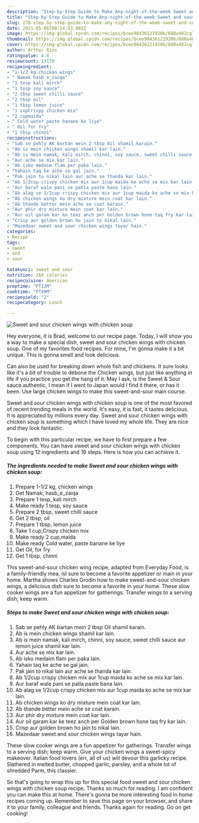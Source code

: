 ```yaml
---
description: "Step-by-Step Guide to Make Any-night-of-the-week Sweet and sour chicken wings with chicken soup"
title: "Step-by-Step Guide to Make Any-night-of-the-week Sweet and sour chicken wings with chicken soup"
slug: 270-step-by-step-guide-to-make-any-night-of-the-week-sweet-and-sour-chicken-wings-with-chicken-soup
date: 2021-05-06T08:14:53.802Z
image: https://img-global.cpcdn.com/recipes/bcee98436121920b/680x482cq70/sweet-and-sour-chicken-wings-with-chicken-soup-recipe-main-photo.jpg
thumbnail: https://img-global.cpcdn.com/recipes/bcee98436121920b/680x482cq70/sweet-and-sour-chicken-wings-with-chicken-soup-recipe-main-photo.jpg
cover: https://img-global.cpcdn.com/recipes/bcee98436121920b/680x482cq70/sweet-and-sour-chicken-wings-with-chicken-soup-recipe-main-photo.jpg
author: Arthur Rios
ratingvalue: 4.8
reviewcount: 13170
recipeingredient:
- "1-1/2 kg chicken wings"
- " Namak hasb_e_zaiqa"
- "1 tesp kali mirch"
- "1 tesp soy sauce"
- "2 tbsp sweet chilli sauce"
- "2 tbsp oil"
- "1 tbsp lemon juice"
- "1 cupCrispy chicken mix"
- "2 cupmaida"
- " Cold water paste banane ke liye"
- " Oil for fry"
- "1 tbsp chinni"
recipeinstructions:
- "Sab se pehly AK bartan mein 2 tbsp Oil shamil karain."
- "Ab is mein chicken wings shamil kar lain."
- "Ab is mein namak, kali mirch, chinni, soy sauce, sweet chilli sauce aur lemon juice shamil kar lain."
- "Aur ache se mix kar lain."
- "Ab isko medaim flam per paka lain."
- "Yahain taq ke ache se gal jain."
- "Pak jain to nikal lain aur ache se thanda kar lain."
- "Ab 1/2cup crispy chicken mix aur 1cup maida ko ache se mix kar lain."
- "Aur baraf wale pani se patla paste bana lain."
- "Ab alag se 1/2cup crispy chicken mix aur 1cup maida ko ache se mix kar lain."
- "Ab chicken wings ko dry mixture mein coat kar lain."
- "Ab thande better mein ache se coat karain."
- "Aur phir dry mixture mein coat kar lain."
- "Aur oil garam kar ke teez anch per Golden brown hone taq fry kar lain."
- "Crisp aur golden brown ho jain to nikal lain."
- "Mazedaar sweet and sour chicken wings tayar hain."
categories:
- Recipe
tags:
- sweet
- and
- sour

katakunci: sweet and sour 
nutrition: 268 calories
recipecuisine: American
preptime: "PT12M"
cooktime: "PT49M"
recipeyield: "2"
recipecategory: Lunch

---
```



![Sweet and sour chicken wings with chicken soup](https://img-global.cpcdn.com/recipes/bcee98436121920b/680x482cq70/sweet-and-sour-chicken-wings-with-chicken-soup-recipe-main-photo.jpg)

Hey everyone, it is Brad, welcome to our recipe page. Today, I will show you a way to make a special dish, sweet and sour chicken wings with chicken soup. One of my favorites food recipes. For mine, I'm gonna make it a bit unique. This is gonna smell and look delicious.

Can also be used for breaking down whole fish and chickens. It sure looks like it&#39;s a bit of trouble to debone the Chicken wings, but just like anything in life if you practice you get the hang of it. May I ask, is the Sweet &amp; Sour sauce authentic, I mean if I went to Japan would I find it there, or has it been. Use large chicken wings to make this sweet-and-sour main course.

Sweet and sour chicken wings with chicken soup is one of the most favored of recent trending meals in the world. It's easy, it is fast, it tastes delicious. It is appreciated by millions every day. Sweet and sour chicken wings with chicken soup is something which I have loved my whole life. They are nice and they look fantastic.


To begin with this particular recipe, we have to first prepare a few components. You can have sweet and sour chicken wings with chicken soup using 12 ingredients and 16 steps. Here is how you can achieve it.

<!--inarticleads1-->

##### The ingredients needed to make Sweet and sour chicken wings with chicken soup:

1. Prepare 1-1/2 kg, chicken wings
1. Get  Namak, hasb_e_zaiqa
1. Prepare 1 tesp, kali mirch
1. Make ready 1 tesp, soy sauce
1. Prepare 2 tbsp, sweet chilli sauce
1. Get 2 tbsp, oil
1. Prepare 1 tbsp, lemon juice
1. Take 1 cup,Crispy chicken mix
1. Make ready 2 cup,maida
1. Make ready  Cold water, paste banane ke liye
1. Get  Oil, for fry
1. Get 1 tbsp, chinni


This sweet-and-sour chicken wing recipe, adapted from Everyday Food, is a family-friendly mea, isl sure to become a favorite appetizer or main in your home. Martha shows Charles Grodin how to make sweet-and-sour chicken wings, a delicious dish sure to become a favorite in your home. These slow cooker wings are a fun appetizer for gatherings. Transfer wings to a serving dish; keep warm. 

<!--inarticleads2-->

##### Steps to make Sweet and sour chicken wings with chicken soup:

1. Sab se pehly AK bartan mein 2 tbsp Oil shamil karain.
1. Ab is mein chicken wings shamil kar lain.
1. Ab is mein namak, kali mirch, chinni, soy sauce, sweet chilli sauce aur lemon juice shamil kar lain.
1. Aur ache se mix kar lain.
1. Ab isko medaim flam per paka lain.
1. Yahain taq ke ache se gal jain.
1. Pak jain to nikal lain aur ache se thanda kar lain.
1. Ab 1/2cup crispy chicken mix aur 1cup maida ko ache se mix kar lain.
1. Aur baraf wale pani se patla paste bana lain.
1. Ab alag se 1/2cup crispy chicken mix aur 1cup maida ko ache se mix kar lain.
1. Ab chicken wings ko dry mixture mein coat kar lain.
1. Ab thande better mein ache se coat karain.
1. Aur phir dry mixture mein coat kar lain.
1. Aur oil garam kar ke teez anch per Golden brown hone taq fry kar lain.
1. Crisp aur golden brown ho jain to nikal lain.
1. Mazedaar sweet and sour chicken wings tayar hain.


These slow cooker wings are a fun appetizer for gatherings. Transfer wings to a serving dish; keep warm. Give your chicken wings a sweet-spicy makeover. Italian food lovers (err, all of us) will devour this garlicky recipe. Slathered in melted butter, chopped garlic, parsley, and a whole lot of shredded Parm, this classier. 

So that's going to wrap this up for this special food sweet and sour chicken wings with chicken soup recipe. Thanks so much for reading. I am confident you can make this at home. There's gonna be more interesting food in home recipes coming up. Remember to save this page on your browser, and share it to your family, colleague and friends. Thanks again for reading. Go on get cooking!
